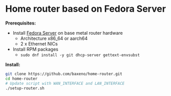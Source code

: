 # Home router based on Fedora Server

**Prerequisites:**

- Install [Fedora Server](https://fedoraproject.org/server/) on base metal router hardware
  - Architecture x86_64 or aarch64
  - 2 x Ethernet NICs
- Install RPM packages
  - `sudo dnf install -y git dhcp-server gettext-envsubst`

**Install:**

```bash
git clone https://github.com/baxeno/home-router.git
cd home-router
# Update script with WAN_INTERFACE and LAN_INTERFACE
./setup-router.sh
```

